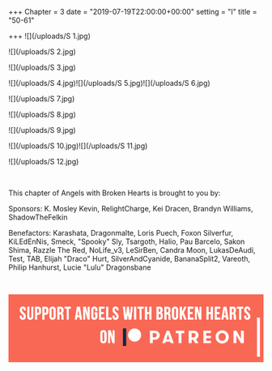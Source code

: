 +++
Chapter = 3
date = "2019-07-19T22:00:00+00:00"
setting = "I"
title = "50-61"

+++
![](/uploads/S 1.jpg)

![](/uploads/S 2.jpg)

![](/uploads/S 3.jpg)

![](/uploads/S 4.jpg)![](/uploads/S 5.jpg)![](/uploads/S 6.jpg)

![](/uploads/S 7.jpg)

![](/uploads/S 8.jpg)

![](/uploads/S 9.jpg)

![](/uploads/S 10.jpg)![](/uploads/S 11.jpg)

![](/uploads/S 12.jpg)

<br>

<p align="left">This chapter of Angels with Broken Hearts is brought to you by:</p>

<p align="left">Sponsors: K. Mosley Kevin, RelightCharge, Kei Dracen, Brandyn Williams, ShadowTheFelkin </p>

<p align="left">Benefactors: Karashata, Dragonmalte, Loris Puech, Foxon Silverfur, KiLEdEnNis, Smeck, "Spooky" Sly, Tsargoth, Halio, Pau Barcelo, Sakon Shima, Razzle The Red, NoLife_v3, LeSirBen, Candra Moon, LukasDeAudi, Test, TAB, Elijah "Draco" Hurt, SilverAndCyanide, BananaSplit2, Vareoth, Philip Hanhurst, Lucie "Lulu" Dragonsbane</p> <br>

![](/uploads/patreon-banner.jpg)